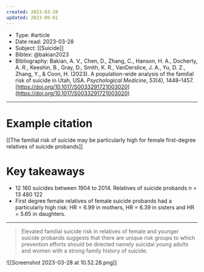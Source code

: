 ```yaml
---
created: 2023-03-28
updated: 2023-09-01
---
```

* Type: #article
* Date read: 2023-03-28
* Subject: [[Suicide]]
* Bibtex: @bakian2023
* Bibliography: Bakian, A. V., Chen, D., Zhang, C., Hanson, H. A., Docherty, A. R., Keeshin, B., Gray, D., Smith, K. R., VanDerslice, J. A., Yu, D. Z., Zhang, Y., & Coon, H. (2023). A population-wide analysis of the familial risk of suicide in Utah, USA. _Psychological Medicine_, _53_(4), 1448–1457. [https://doi.org/10.1017/S0033291721003020](https://doi.org/10.1017/S0033291721003020)
---
# Example citation

[[The familial risk of suicide may be particularly high for female first-degree relatives of suicide probands]]

# Key takeaways
* 12 160 suicides between 1904 to 2014. Relatives of suicide probands *n* = 13 480 122
* First degree female relatives of female suicide probands had a particularly high risk: HR = 6.99 in mothers, HR = 6.39 in sisters and HR = 5.65 in daughters.


---

> Elevated familial suicide risk in relatives of female and younger suicide probands suggests that there are unique risk groups to which prevention efforts should be directed namely suicidal young adults and women with a strong family history of suicide.

![[Screenshot 2023-03-28 at 10.52.28.png]]